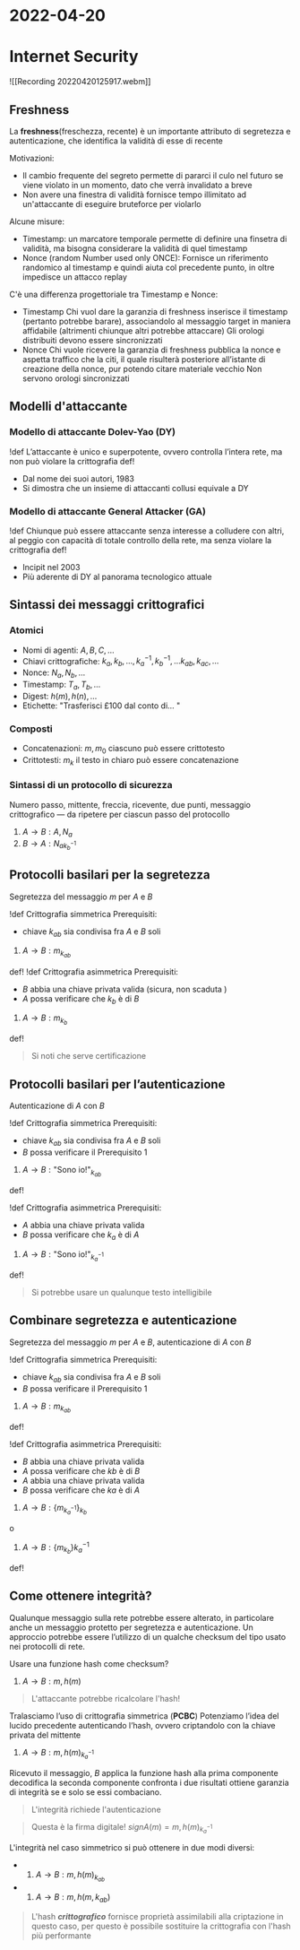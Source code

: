 # 2022-04-20
# Internet Security
![[Recording 20220420125917.webm]]
## Freshness
La **freshness**(freschezza, recente) è un importante attributo di segretezza e autenticazione, che identifica la validità di esse di recente

Motivazioni:

- Il cambio frequente del segreto permette di pararci il culo nel futuro se viene violato in un momento, dato che verrà invalidato a breve
- Non avere una finestra di validità fornisce tempo illimitato ad un'attaccante di eseguire bruteforce per violarlo

Alcune misure:

- Timestamp: un marcatore temporale permette di definire una finsetra di validità, ma bisogna considerare la validità di quel timestamp
- Nonce (random Number used only ONCE): Fornisce un riferimento randomico al timestamp e quindi aiuta col precedente punto, in oltre impedisce un attacco replay

C'è una differenza progettoriale tra Timestamp e Nonce:

- Timestamp
  Chi vuol dare la garanzia di freshness inserisce il timestamp (pertanto potrebbe barare), associandolo al messaggio target in maniera affidabile (altrimenti chiunque altri potrebbe attaccare)
  Gli orologi distribuiti devono essere sincronizzati
- Nonce
  Chi vuole ricevere la garanzia di freshness pubblica la nonce e aspetta traffico che la citi, il quale risulterà posteriore all’istante di creazione della nonce, pur potendo citare materiale vecchio
  Non servono orologi sincronizzati
## Modelli d'attaccante
### Modello di attaccante Dolev-Yao (DY)
!def
L’attaccante è unico e superpotente, ovvero controlla l’intera rete, ma non può violare la crittografia
def!

- Dal nome dei suoi autori, 1983
- Si dimostra che un insieme di attaccanti collusi equivale a DY
### Modello di attaccante General Attacker (GA)
!def
Chiunque può essere attaccante senza interesse a colludere con altri, al peggio con capacità di totale controllo della rete, ma senza violare la crittografia
def!

- Incipit nel 2003
- Più aderente di DY al panorama tecnologico attuale
## Sintassi dei messaggi crittografici
### Atomici
- Nomi di agenti: $A, B, C,\ldots$
- Chiavi crittografiche: $k_{a}, k_{b}, \ldots, k^{−1}_{a}, k^{−1}_{b}, \ldots k_{ab}, k_{ac}, \ldots$
- Nonce: $N_{a}, N_{b}, \ldots$
- Timestamp: $T_{a}, T_{b}, \ldots$
- Digest: $h(m), h(n),\ldots$
- Etichette: $\text{"Trasferisci £100 dal conto di... "}$
### Composti
- Concatenazioni: $m, m_{0}$
  ciascuno può essere crittotesto
- Crittotesti: $m_{k}$
  il testo in chiaro può essere concatenazione
### Sintassi di un protocollo di sicurezza
Numero passo, mittente, freccia, ricevente, due punti, messaggio crittografico — da ripetere per ciascun passo del protocollo

1. $A\to B:A,N_{a}$
2. $B\to A:N_{ak^{−1}_{b}}$
## Protocolli basilari per la segretezza
Segretezza del messaggio $m$ per $A$ e $B$

!def Crittografia simmetrica
Prerequisiti:

- chiave $k_{ab}$ sia condivisa fra $A$ e $B$ soli

1. $A\to B:m_{k_{ab}}$

def!
!def Crittografia asimmetrica
Prerequisiti:

- $B$ abbia una chiave privata valida (sicura, non scaduta )
- $A$ possa verificare che $k_{b}$ è di $B$

1. $A\to B:m_{k_{b}}$

def!

> Si noti che serve certificazione
## Protocolli basilari per l’autenticazione
Autenticazione di $A$ con $B$

!def Crittografia simmetrica
Prerequisiti:

- chiave $k_{ab}$ sia condivisa fra $A$ e $B$ soli
- $B$ possa verificare il Prerequisito 1

1. $A\to B:\text{"Sono io!"}_{k_{ab}}$

def!

!def Crittografia asimmetrica
Prerequisiti:

- $A$ abbia una chiave privata valida
- $B$ possa verificare che $k_{a}$ è di $A$

1. $A\to B:\text{"Sono io!"}_{k^{−1}_{a}}$

def!

> Si potrebbe usare un qualunque testo intelligibile
## Combinare segretezza e autenticazione
Segretezza del messaggio $m$ per $A$ e $B$, autenticazione di $A$ con $B$

!def Crittografia simmetrica
Prerequisiti:

- chiave $k_{ab}$ sia condivisa fra $A$ e $B$ soli
- $B$ possa verificare il Prerequisito 1

1. $A\to B:m_{k_{ab}}$

def!

!def Crittografia asimmetrica
Prerequisiti:

- $B$ abbia una chiave privata valida
- $A$ possa verificare che $kb$  è di $B$
- $A$ abbia una chiave privata valida
- $B$ possa verificare che $ka$ è di $A$

1. $A\to B:\{m_{k^{−1}_{a}}\}_{k_b}$

o

1. $A\to B:\{m_{k_{b}} \}k^{−1}_{a}$

def!
## Come ottenere integrità?
Qualunque messaggio sulla rete potrebbe essere alterato, in particolare anche un messaggio protetto per segretezza e autenticazione.
Un approccio potrebbe essere l’utilizzo di un qualche checksum del tipo usato nei protocolli di rete.

Usare una funzione hash come checksum?

1. $A\to B:m,h(m)$

> L'attaccante potrebbe ricalcolare l'hash!

Tralasciamo l’uso di crittografia simmetrica (**PCBC**) Potenziamo l’idea del lucido precedente autenticando l’hash, ovvero criptandolo con la chiave privata del mittente

1. $A\to B : m, h(m)_{k^{−1}_{a}}$

Ricevuto il messaggio, $B$ applica la funzione hash alla prima componente decodifica la seconda componente confronta i due risultati ottiene garanzia di integrità se e solo se essi combaciano.

> L'integrità richiede l'autenticazione

> Questa è la firma digitale!
> $signA(m) = m, h(m)_{k^{−1}_{a}}$

L'integrità nel caso simmetrico si può ottenere in due modi diversi:

- 1. $A\to B : m, h(m)_{k_{ab}}$
- 1. $A\to B : m, h(m,k_{ab})$

> L'hash ***crittografico*** fornisce proprietà assimilabili alla criptazione in questo caso, per questo è possibile sostituire la crittografia con l'hash più performante
